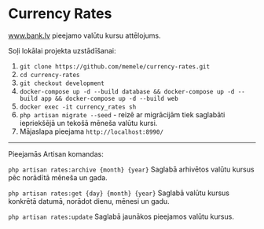 # Currency Rates

www.bank.lv pieejamo valūtu kursu attēlojums.

Soļi lokālai projekta uzstādīšanai:
1. `git clone https://github.com/memele/currency-rates.git`
2. `cd currency-rates`
3. `git checkout development`
4. `docker-compose up -d --build database && docker-compose up -d --build app && docker-compose up -d --build web`
5. `docker exec -it currency_rates sh`
6. `php artisan migrate --seed` - reizē ar migrācijām tiek saglabāti iepriekšējā un tekošā mēneša valūtu kursi.
7. Mājaslapa pieejama `http://localhost:8990/`


<hr>

Pieejamās Artisan komandas:

`php artisan rates:archive {month} {year}`
Saglabā arhivētos valūtu kursus pēc norādītā mēneša un gada.

`php artisan rates:get {day} {month} {year}`
Saglabā valūtu kursus konkrētā datumā, norādot dienu, mēnesi un gadu.

`php artisan rates:update`
Saglabā jaunākos pieejamos valūtu kursus.
